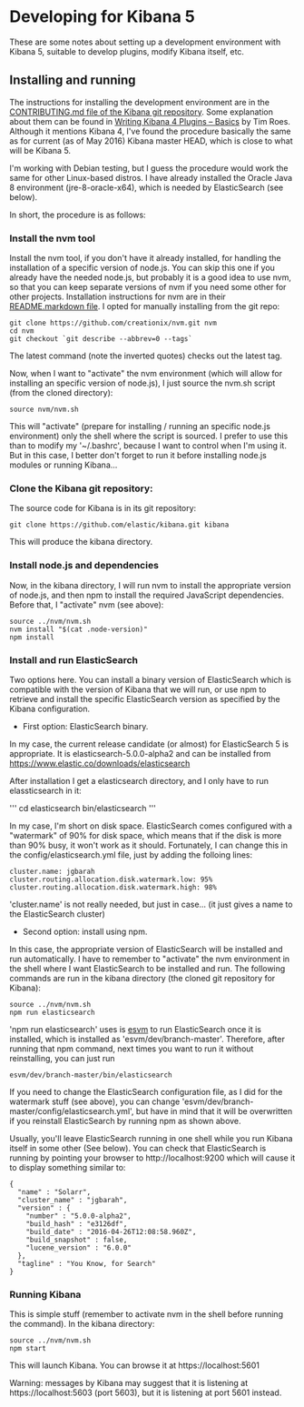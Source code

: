 # Developing for Kibana 5

These are some notes about setting up a development environment with Kibana 5, suitable to develop plugins, modify Kibana itself, etc.

## Installing and running

The instructions for installing the development environment are in the [CONTRIBUTING.md file of the Kibana git repository](https://github.com/elastic/kibana/blob/master/CONTRIBUTING.md). Some explanation about them can be found in [Writing Kibana 4 Plugins – Basics](https://www.timroes.de/2015/12/02/writing-kibana-4-plugins-basics/) by Tim Roes. Although it mentions Kibana 4, I've found the procedure basically the same as for current (as of May 2016) Kibana master HEAD, which is close to what will be Kibana 5.

I'm working with Debian testing, but I guess the procedure would work the same for other Linux-based distros. I have already installed the Oracle Java 8 environment (jre-8-oracle-x64), which is needed by ElasticSearch (see below).

In short, the procedure is as follows:

### Install the nvm tool

Install the nvm tool, if you don't have it already installed, for handling the installation of a specific version of node.js. You can skip this one if you already have the needed node.js, but probably it is a good idea to use nvm, so that you can keep separate versions of nvm if you need some other for other projects. Installation instructions for nvm are in their [README.markdown file](https://github.com/creationix/nvm/blob/master/README.markdown). I opted for manually installing from the git repo:

```
git clone https://github.com/creationix/nvm.git nvm
cd nvm
git checkout `git describe --abbrev=0 --tags`
```

The latest command (note the inverted quotes) checks out the latest tag.

Now, when I want to "activate" the nvm environment (which will allow for installing an specific version of node.js), I just source the nvm.sh script (from the cloned directory):

```
source nvm/nvm.sh
```

This will "activate" (prepare for installing / running an specific node.js environment) only the shell where the script is sourced. I prefer to use this than to modify my '~/.bashrc', because I want to control when I'm using it. But in this case, I better don't forget to run it before installing node.js modules or running Kibana...

### Clone the Kibana git repository:

The source code for Kibana is in its git repository:

```
git clone https://github.com/elastic/kibana.git kibana
```

This will produce the kibana directory.

### Install node.js and dependencies

Now, in the kibana directory, I will run nvm to install the appropriate version of node.js, and then npm to install the required JavaScript dependencies. Before that, I "activate" nvm (see above):

```
source ../nvm/nvm.sh
nvm install "$(cat .node-version)"
npm install
```

### Install and run ElasticSearch

Two options here. You can install a binary version of ElasticSearch which is compatible with the version of Kibana that we will run, or use npm to retrieve and install the specific ElasticSearch version as specified by the Kibana configuration.

* First option: ElasticSearch binary.

In my case, the current release candidate (or almost) for ElasticSearch 5 is appropriate. It is elasticsearch-5.0.0-alpha2 and can be installed from https://www.elastic.co/downloads/elasticsearch

After installation I get a elasticsearch directory, and I only have to run elassticsearch in it:

'''
cd elasticsearch
bin/elasticsearch
'''

In my case, I'm short on disk space. ElasticSearch comes configured with a "watermark" of 90% for disk space, which means that if the disk is more than 90% busy, it won't work as it should. Fortunately, I can change this in the config/elasticsearch.yml file, just by adding the folloing lines:

```
cluster.name: jgbarah
cluster.routing.allocation.disk.watermark.low: 95%
cluster.routing.allocation.disk.watermark.high: 98%
```

'cluster.name' is not really needed, but just in case... (it just gives a name to the ElasticSearch cluster)

* Second option: install using npm.

In this case, the appropriate version of ElasticSearch will be installed and run automatically. I have to remember to "activate" the nvm environment in the shell where I want ElasticSearch to be installed and run. The following commands are run in the kibana directory (the cloned git repository for Kibana):

```
source ../nvm/nvm.sh
npm run elasticsearch
```

'npm run elasticsearch' uses  is [esvm](https://github.com/simianhacker/esvm) to run ElasticSearch once it is installed, which is installed as 'esvm/dev/branch-master'. Therefore, after running that npm command, next times you want to run it without reinstalling, you can just run

```
esvm/dev/branch-master/bin/elasticsearch
```

If you need to change the ElasticSearch configuration file, as I did for the watermark stuff (see above), you can change 'esvm/dev/branch-master/config/elasticsearch.yml', but have in mind that it will be overwritten if you reinstall ElasticSearch by running npm as shown above.

Usually, you'll leave ElasticSearch running in one shell while you run Kibana itself in some other (See below). You can check that ElasticSearch is running by pointing your browser to http://localhost:9200 which will cause it to display something similar to:

```
{
  "name" : "Solarr",
  "cluster_name" : "jgbarah",
  "version" : {
    "number" : "5.0.0-alpha2",
    "build_hash" : "e3126df",
    "build_date" : "2016-04-26T12:08:58.960Z",
    "build_snapshot" : false,
    "lucene_version" : "6.0.0"
  },
  "tagline" : "You Know, for Search"
}
```

### Running Kibana

This is simple stuff (remember to activate nvm in the shell before running the command). In the kibana directory:

```
source ../nvm/nvm.sh
npm start
```

This will launch Kibana. You can browse it at https://localhost:5601

Warning: messages by Kibana may suggest that it is listening at https://localhost:5603 (port 5603), but it is listening at port 5601 instead.
